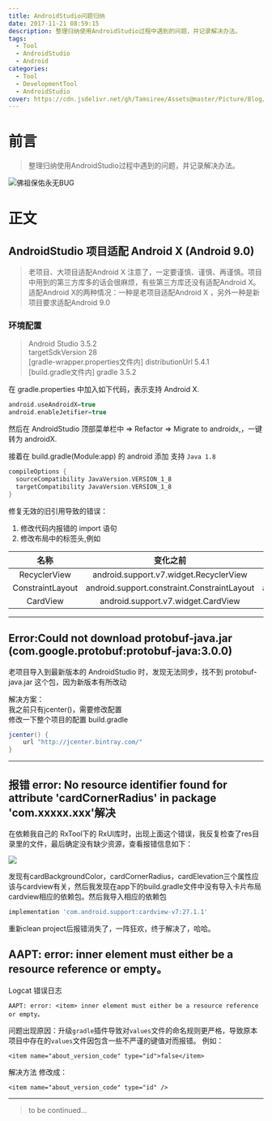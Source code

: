 ```yaml
---
title: AndroidStudio问题归纳
date: 2017-11-21 08:59:15
description: 整理归纳使用AndroidStudio过程中遇到的问题，并记录解决办法。
tags:
  - Tool
  - AndroidStudio
  - Android
categories:
  - Tool
  - DevelopmentTool
  - AndroidStudio
cover: https://cdn.jsdelivr.net/gh/Tamsiree/Assets@master/Picture/Blog/Cover/5wg9y3.jpg
---
```


# 前言
> 整理归纳使用AndroidStudio过程中遇到的问题，并记录解决办法。

![佛祖保佑永无BUG](https://cdn.jsdelivr.net/gh/Tamsiree/Assets@master/Picture/e5b573b851277482a57b8e0de6b11d0c_hd.jpg)

# 正文
## AndroidStudio 项目适配 Android X (Android 9.0)

> 老项目、大项目适配Android X 注意了，一定要谨慎、谨慎、再谨慎。项目中用到的第三方库多的话会很麻烦，有些第三方库还没有适配Android X。
> 适配Android X的两种情况：一种是老项目适配Android X ，另外一种是新项目要求适配Android 9.0

### 环境配置

> Android Studio 3.5.2  
> targetSdkVersion 28  
> [gradle-wrapper.properties文件内] distributionUrl 5.4.1  
> [build.gradle文件内] gradle 3.5.2 

在 gradle.properties 中加入如下代码，表示支持 Android X.
```gradle
android.useAndroidX=true   
android.enableJetifier=true
```

然后在 AndroidStudio 顶部菜单栏中 $\Rightarrow$ Refactor $\Rightarrow$ Migrate to androidx,，一键转为 androidX.

接着在 build.gradle(Module:app) 的 android 添加 支持 `Java 1.8`
```gradle
compileOptions {
  sourceCompatibility JavaVersion.VERSION_1_8
  targetCompatibility JavaVersion.VERSION_1_8
}
```

修复无效的旧引用导致的错误：  
1. 修改代码内报错的 import 语句  
2. 修改布局中的标签头,例如

| 名称 | 变化之前 | Android X |
| :---: | :---: | :---: |
| RecyclerView | android.support.v7.widget.RecyclerView | androidx.recyclerview.widget.RecyclerView |
| ConstraintLayout | android.support.constraint.ConstraintLayout | androidx.constraintlayout.widget.ConstraintLayout |
| CardView | android.support.v7.widget.CardView | androidx.cardview.widget.CardView |

---

## Error:Could not download protobuf-java.jar (com.google.protobuf:protobuf-java:3.0.0)
老项目导入到最新版本的 AndroidStudio 时，发现无法同步，找不到 protobuf-java.jar 这个包，因为新版本有所改动

解决方案：  
我之前只有jcenter()，需要修改配置  
修改一下整个项目的配置 build.gradle   

```gradle
jcenter() {
    url "http://jcenter.bintray.com/"
}
```

---

## 报错 error: No resource identifier found for attribute 'cardCornerRadius' in package 'com.xxxxx.xxx'解决

在依赖我自己的 RxTool下的 RxUI库时，出现上面这个错误，我反复检查了res目录里的文件，最后确定没有缺少资源，查看报错信息如下：

![](https://cdn.jsdelivr.net/gh/Tamsiree/Assets@master/Picture/Blog/Post/20191123140756.png)

发现有cardBackgroundColor，cardCornerRadius，cardElevation三个属性应该与cardview有关，然后我发现在app下的build.gradle文件中没有导入卡片布局cardview相应的依赖包。然后我导入相应的依赖包 
```gradle
implementation 'com.android.support:cardview-v7:27.1.1'
```

重新clean project后报错消失了，一阵狂欢，终于解决了，哈哈。

## AAPT: error: <item> inner element must either be a resource reference or empty。

Logcat 错误日志
```
AAPT: error: <item> inner element must either be a resource reference or empty。
```

问题出现原因：升级`gradle`插件导致对`values`文件的命名规则更严格，导致原本项目中存在的`values`文件因包含一些不严谨的键值对而报错。
例如：
```
<item name="about_version_code" type="id">false</item>
```

解决方法
修改成：
```
<item name="about_version_code" type="id" />
```


---
> to be continued...